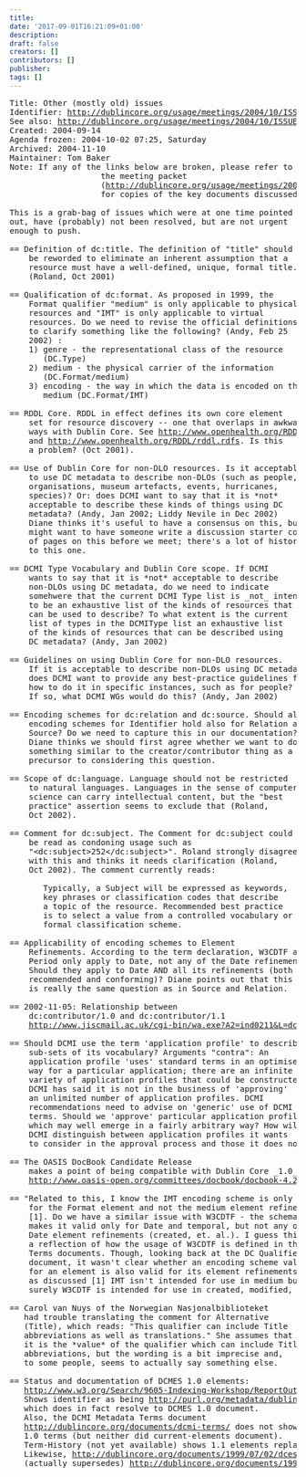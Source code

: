 ```yaml
---
title: 
date: '2017-09-01T16:21:09+01:00'
description: 
draft: false
creators: []
contributors: []
publisher: 
tags: []
---
```


<pre>
Title: Other (mostly old) issues
Identifier: <a href="/usage/meetings/2004/10/ISSUES/other/">http://dublincore.org/usage/meetings/2004/10/ISSUES/other/</a>
See also: <a href="/usage/meetings/2004/10/ISSUES/">http://dublincore.org/usage/meetings/2004/10/ISSUES/</a>
Created: 2004-09-14
Agenda frozen: 2004-10-02 07:25, Saturday
Archived: 2004-11-10
Maintainer: Tom Baker
Note: If any of the links below are broken, please refer to 
                   the meeting packet
                   (<a href="/usage/meetings/2004/10/Meeting-packet.pdf">http://dublincore.org/usage/meetings/2004/10/Meeting-packet.pdf</a>) 
                   for copies of the key documents discussed at the meeting.

This is a grab-bag of issues which were at one time pointed
out, have (probably) not been resolved, but are not urgent
enough to push.

== Definition of dc:title. The definition of "title" should
    be reworded to eliminate an inherent assumption that a
    resource must have a well-defined, unique, formal title.
    (Roland, Oct 2001)

== Qualification of dc:format. As proposed in 1999, the
    Format qualifier "medium" is only applicable to physical
    resources and "IMT" is only applicable to virtual
    resources. Do we need to revise the official definitions
    to clarify something like the following? (Andy, Feb 25
    2002) :
    1) genre - the representational class of the resource
       (DC.Type)
    2) medium - the physical carrier of the information
       (DC.Format/medium)
    3) encoding - the way in which the data is encoded on the
       medium (DC.Format/IMT)

== RDDL Core. RDDL in effect defines its own core element
    set for resource discovery -- one that overlaps in awkward
    ways with Dublin Core. See <a href="http://www.openhealth.org/RDDL/">http://www.openhealth.org/RDDL/</a>
    and <a href="http://www.openhealth.org/RDDL/rddl.rdfs">http://www.openhealth.org/RDDL/rddl.rdfs</a>. Is this
    a problem? (Oct 2001).

== Use of Dublin Core for non-DLO resources. Is it acceptable
    to use DC metadata to describe non-DLOs (such as people,
    organisations, museum artefacts, events, hurricanes,
    species)? Or: does DCMI want to say that it is *not*
    acceptable to describe these kinds of things using DC
    metadata? (Andy, Jan 2002; Liddy Nevile in Dec 2002)
    Diane thinks it's useful to have a consensus on this, but we
    might want to have someone write a discussion starter couple
    of pages on this before we meet; there's a lot of history
    to this one.

== DCMI Type Vocabulary and Dublin Core scope. If DCMI
    wants to say that it is *not* acceptable to describe
    non-DLOs using DC metadata, do we need to indicate
    somehwere that the current DCMI Type list is _not_ intended
    to be an exhaustive list of the kinds of resources that DC
    can be used to describe? To what extent is the current
    list of types in the DCMIType list an exhaustive list
    of the kinds of resources that can be described using
    DC metadata? (Andy, Jan 2002)

== Guidelines on using Dublin Core for non-DLO resources.
    If it is acceptable to describe non-DLOs using DC metadata,
    does DCMI want to provide any best-practice guidelines for
    how to do it in specific instances, such as for people?
    If so, what DCMI WGs would do this? (Andy, Jan 2002)

== Encoding schemes for dc:relation and dc:source. Should all
    encoding schemes for Identifier hold also for Relation and
    Source? Do we need to capture this in our documentation?
    Diane thinks we should first agree whether we want to do
    something similar to the creator/contributor thing as a
    precursor to considering this question.

== Scope of dc:language. Language should not be restricted
    to natural languages. Languages in the sense of computer
    science can carry intellectual content, but the "best
    practice" assertion seems to exclude that (Roland,
    Oct 2002).

== Comment for dc:subject. The Comment for dc:subject could
    be read as condoning usage such as
    "&lt;dc:subject&gt;252&lt;/dc:subject&gt;". Roland strongly disagrees
    with this and thinks it needs clarification (Roland,
    Oct 2002). The comment currently reads:

       Typically, a Subject will be expressed as keywords,
       key phrases or classification codes that describe
       a topic of the resource. Recommended best practice
       is to select a value from a controlled vocabulary or
       formal classification scheme.

== Applicability of encoding schemes to Element
    Refinements. According to the term declaration, W3CDTF and
    Period only apply to Date, not any of the Date refinements.
    Should they apply to Date AND all its refinements (both
    recommended and conforming)? Diane points out that this 
    is really the same question as in Source and Relation.

== 2002-11-05: Relationship between
    dc:contributor/1.0 and dc:contributor/1.1
    <a href="http://www.jiscmail.ac.uk/cgi-bin/wa.exe?A2=ind0211&amp;L=dc-usage&amp;T=0&amp;F=&amp;S=&amp;P=54">http://www.jiscmail.ac.uk/cgi-bin/wa.exe?A2=ind0211&amp;L=dc-usage&amp;T=0&amp;F=&amp;S=&amp;P=54</a>

== Should DCMI use the term 'application profile' to describe
    sub-sets of its vocabulary? Arguments "contra": An
    application profile 'uses' standard terms in an optimised
    way for a particular application; there are an infinite
    variety of application profiles that could be constructed.
    DCMI has said it is not in the business of 'approving'
    an unlimited number of application profiles. DCMI
    recommendations need to advise on 'generic' use of DCMI
    terms. Should we 'approve' particular application profiles
    which may well emerge in a fairly arbitrary way? How will
    DCMI distinguish between application profiles it wants
    to consider in the approval process and those it does not??

== The OASIS DocBook Candidate Release
    makes a point of being compatible with Dublin Core _1.0_:
    <a href="http://www.oasis-open.org/committees/docbook/docbook-4.2-CR1.html">http://www.oasis-open.org/committees/docbook/docbook-4.2-CR1.html</a>.

== "Related to this, I know the IMT encoding scheme is only valid
    for the Format element and not the medium element refinement
    [1]. Do we have a similar issue with W3CDTF - the schema
    makes it valid only for Date and temporal, but not any of the
    Date element refinements (created, et. al.). I guess this is
    a reflection of how the usage of W3CDTF is defined in the DC
    Terms documents. Though, looking back at the DC Qualifiers
    document, it wasn't clear whether an encoding scheme valid
    for an element is also valid for its element refinements -
    as discussed [1] IMT isn't intended for use in medium but
    surely W3CDTF is intended for use in created, modified, etc.?

== Carol van Nuys of the Norwegian Nasjonalbiblioteket
   had trouble translating the comment for Alternative
   (Title), which reads: "This qualifier can include Title
   abbreviations as well as translations." She assumes that
   it is the *value* of the qualifier which can include Title
   abbreviations, but the wording is a bit imprecise and,
   to some people, seems to actually say something else.

== Status and documentation of DCMES 1.0 elements:
   <a href="http://www.w3.org/Search/9605-Indexing-Workshop/ReportOutcomes/S6Group2.html">http://www.w3.org/Search/9605-Indexing-Workshop/ReportOutcomes/S6Group2.html</a>:
   Shows identifier as being <a href="http://purl.org/metadata/dublin_core_elements#title">http://purl.org/metadata/dublin_core_elements#title</a>,
   which does in fact resolve to DCMES 1.0 document.
   Also, the DCMI Metadata Terms document
   <a href="http://dublincore.org/documents/dcmi-terms/">http://dublincore.org/documents/dcmi-terms/</a> does not show
   1.0 terms (but neither did current-elements document).
   Term-History (not yet available) shows 1.1 elements replacing 1.0.
   Likewise, <a href="http://dublincore.org/documents/1999/07/02/dces/">http://dublincore.org/documents/1999/07/02/dces/</a> "replaces"
   (actually supersedes) <a href="http://dublincore.org/documents/1998/09/dces/">http://dublincore.org/documents/1998/09/dces/</a>.

</pre>
